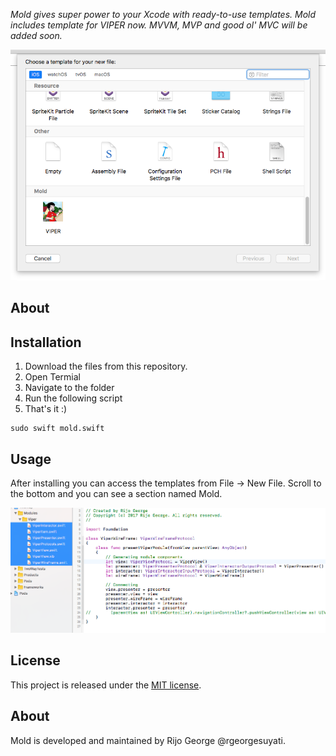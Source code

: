 *Mold gives super power to your Xcode with ready-to-use templates. Mold includes template for VIPER now. MVVM, MVP and good ol' MVC will be added soon.*

![Mold](screen.png)



## About





## Installation
1. Download the files from this repository.
2. Open Termial
3. Navigate to the folder
4. Run the following script
5. That's it :)
```shell
sudo swift mold.swift
```

## Usage

After installing you can access the templates from File -> New File. Scroll to the bottom and you can see a section named Mold.

![Screenshot](code.png)

## License

This project is released under the [MIT license](https://github.com/rgeorgesuyati/Mold/blob/master/LICENSE).

## About

Mold is developed and maintained by Rijo George @rgeorgesuyati. 
